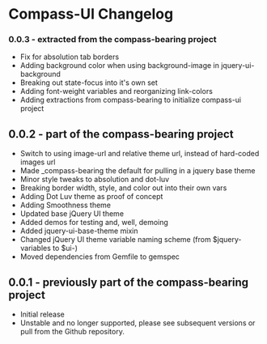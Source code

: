 # Compass-UI Changelog

### 0.0.3 - extracted from the compass-bearing project

- Fix for absolution tab borders
- Adding background color when using background-image in jquery-ui-background
- Breaking out state-focus into it's own set
- Adding font-weight variables and reorganizing link-colors
- Adding extractions from compass-bearing to initialize compass-ui project

## 0.0.2 - part of the compass-bearing project

- Switch to using image-url and relative theme url, instead of hard-coded images url
- Made _compass-bearing the default for pulling in a jquery base theme
- Minor style tweaks to absolution and dot-luv 
- Breaking border width, style, and color out into their own vars 
- Adding Dot Luv theme as proof of concept
- Adding Smoothness theme
- Updated base jQuery UI theme
- Added demos for testing and, well, demoing
- Added jquery-ui-base-theme mixin
- Changed jQuery UI theme variable naming scheme (from $jquery- variables to $ui-)
- Moved dependencies from Gemfile to gemspec

## 0.0.1 - previously part of the compass-bearing project

- Initial release
- Unstable and no longer supported, please see subsequent versions or pull from the Github repository. 
